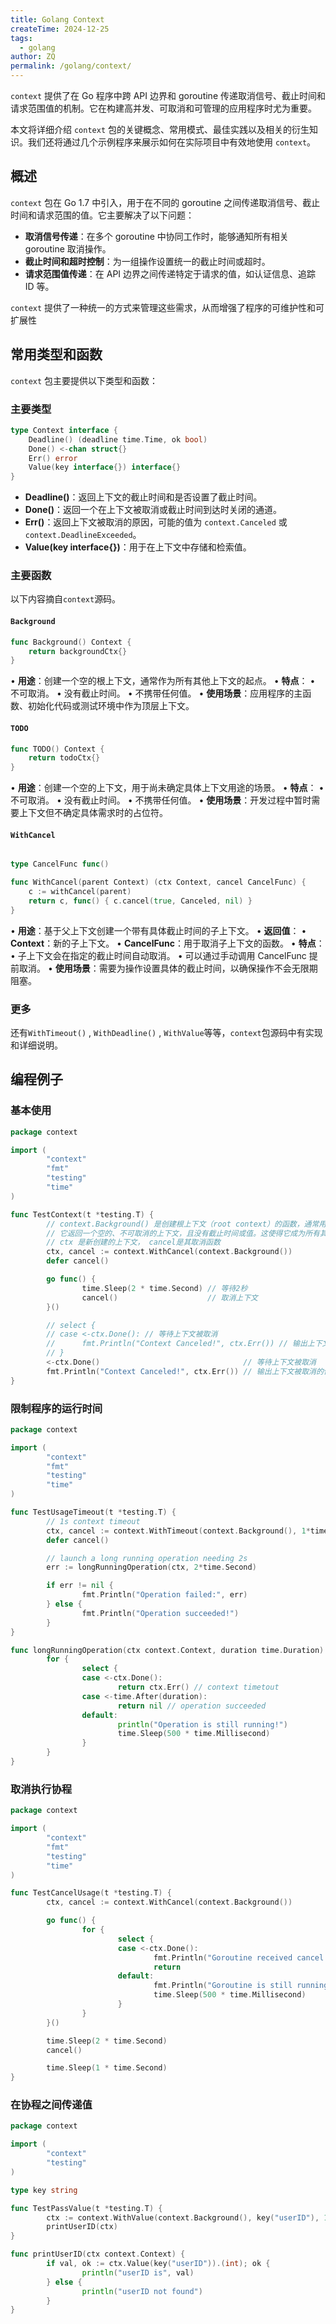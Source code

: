 ```yaml
---
title: Golang Context
createTime: 2024-12-25
tags:
  - golang
author: ZQ
permalink: /golang/context/
---
```


`context` 提供了在 Go 程序中跨 API 边界和 goroutine 传递取消信号、截止时间和请求范围值的机制。它在构建高并发、可取消和可管理的应用程序时尤为重要。

本文将详细介绍 `context` 包的关键概念、常用模式、最佳实践以及相关的衍生知识。我们还将通过几个示例程序来展示如何在实际项目中有效地使用 `context`。

<!-- more -->

## 概述

`context` 包在 Go 1.7 中引入，用于在不同的 goroutine 之间传递取消信号、截止时间和请求范围的值。它主要解决了以下问题：

- **取消信号传递**：在多个 goroutine 中协同工作时，能够通知所有相关 goroutine 取消操作。
- **截止时间和超时控制**：为一组操作设置统一的截止时间或超时。
- **请求范围值传递**：在 API 边界之间传递特定于请求的值，如认证信息、追踪 ID 等。

`context` 提供了一种统一的方式来管理这些需求，从而增强了程序的可维护性和可扩展性

## 常用类型和函数

`context` 包主要提供以下类型和函数：

### 主要类型

```go
type Context interface {
    Deadline() (deadline time.Time, ok bool)
    Done() <-chan struct{}
    Err() error
    Value(key interface{}) interface{}
}
```

- **Deadline()**：返回上下文的截止时间和是否设置了截止时间。
- **Done()**：返回一个在上下文被取消或截止时间到达时关闭的通道。
- **Err()**：返回上下文被取消的原因，可能的值为 `context.Canceled` 或 `context.DeadlineExceeded`。
- **Value(key interface{})**：用于在上下文中存储和检索值。

### 主要函数

以下内容摘自`context`源码。

#### `Background`

```go
func Background() Context {
	return backgroundCtx{}
}
```

• **用途**：创建一个空的根上下文，通常作为所有其他上下文的起点。
• **特点**：
	• 不可取消。
	• 没有截止时间。
	• 不携带任何值。
• **使用场景**：应用程序的主函数、初始化代码或测试环境中作为顶层上下文。

#### `TODO`

```go
func TODO() Context {
	return todoCtx{}
}
```

• **用途**：创建一个空的上下文，用于尚未确定具体上下文用途的场景。
• **特点**：
	• 不可取消。
	• 没有截止时间。
	• 不携带任何值。
• **使用场景**：开发过程中暂时需要上下文但不确定具体需求时的占位符。

#### `WithCancel`

```go

type CancelFunc func()

func WithCancel(parent Context) (ctx Context, cancel CancelFunc) {
	c := withCancel(parent)
	return c, func() { c.cancel(true, Canceled, nil) }
}
```

• **用途**：基于父上下文创建一个带有具体截止时间的子上下文。
• **返回值**：
	• **Context**：新的子上下文。
	• **CancelFunc**：用于取消子上下文的函数。
• **特点**：
	• 子上下文会在指定的截止时间自动取消。
	• 可以通过手动调用 CancelFunc 提前取消。
• **使用场景**：需要为操作设置具体的截止时间，以确保操作不会无限期阻塞。

### 更多

还有`WithTimeout()` , `WithDeadline()` , `WithValue`等等，`context`包源码中有实现和详细说明。

## 编程例子

### 基本使用

```go
package context

import (
        "context"
        "fmt"
        "testing"
        "time"
)

func TestContext(t *testing.T) {
        // context.Background() 是创建根上下文（root context）的函数，通常用于应用程序的顶层上下文。
        // 它返回一个空的、不可取消的上下文，且没有截止时间或值。这使得它成为所有其他上下文派生的基础 。
        // ctx 是新创建的上下文， cancel是其取消函数
        ctx, cancel := context.WithCancel(context.Background())
        defer cancel()

        go func() {
                time.Sleep(2 * time.Second) // 等待2秒
                cancel()                    // 取消上下文
        }()

        // select {
        // case <-ctx.Done(): // 等待上下文被取消
        //      fmt.Println("Context Canceled!", ctx.Err()) // 输出上下文被取消的信息
        // }
        <-ctx.Done()                                // 等待上下文被取消
        fmt.Println("Context Canceled!", ctx.Err()) // 输出上下文被取消的信息
}
```

### 限制程序的运行时间

```go
package context

import (
        "context"
        "fmt"
        "testing"
        "time"
)

func TestUsageTimeout(t *testing.T) {
        // 1s context timeout
        ctx, cancel := context.WithTimeout(context.Background(), 1*time.Second)
        defer cancel()

        // launch a long running operation needing 2s
        err := longRunningOperation(ctx, 2*time.Second)

        if err != nil {
                fmt.Println("Operation failed:", err)
        } else {
                fmt.Println("Operation succeeded!")
        }
}

func longRunningOperation(ctx context.Context, duration time.Duration) error {
        for {
                select {
                case <-ctx.Done():
                        return ctx.Err() // context timetout
                case <-time.After(duration):
                        return nil // operation succeeded
                default:
                        println("Operation is still running!")
                        time.Sleep(500 * time.Millisecond)
                }
        }
}
```

### 取消执行协程

```go
package context

import (
        "context"
        "fmt"
        "testing"
        "time"
)

func TestCancelUsage(t *testing.T) {
        ctx, cancel := context.WithCancel(context.Background())

        go func() {
                for {
                        select {
                        case <-ctx.Done():
                                fmt.Println("Goroutine received cancel signal!")
                                return
                        default:
                                fmt.Println("Goroutine is still running!")
                                time.Sleep(500 * time.Millisecond)
                        }
                }
        }()

        time.Sleep(2 * time.Second)
        cancel()

        time.Sleep(1 * time.Second)
}
```

### 在协程之间传递值

```go
package context

import (
        "context"
        "testing"
)

type key string

func TestPassValue(t *testing.T) {
        ctx := context.WithValue(context.Background(), key("userID"), 123)
        printUserID(ctx)
}

func printUserID(ctx context.Context) {
        if val, ok := ctx.Value(key("userID")).(int); ok {
                println("userID is", val)
        } else {
                println("userID not found")
        }
}
```